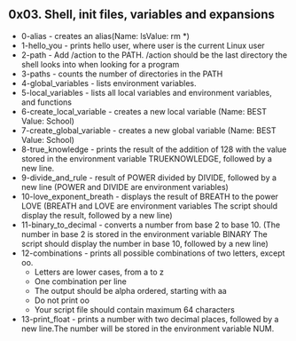 ## 0x03. Shell, init files, variables and expansions
* 0-alias - creates an alias(Name: lsValue: rm *)
* 1-hello_you - prints hello user, where user is the current Linux user
* 2-path - Add /action to the PATH. /action should be the last directory the shell looks into when looking for a program
* 3-paths - counts the number of directories in the PATH
* 4-global_variables - lists environment variables.
* 5-local_variables - lists all local variables and environment variables, and functions
* 6-create_local_variable - creates a new local variable (Name: BEST
Value: School)
* 7-create_global_variable - creates a new global variable (Name: BEST Value: School)
* 8-true_knowledge - prints the result of the addition of 128 with the value stored in the environment variable TRUEKNOWLEDGE, followed by a new line.
* 9-divide_and_rule - result of POWER divided by DIVIDE, followed by a new line (POWER and DIVIDE are environment variables)
* 10-love_exponent_breath - displays the result of BREATH to the power LOVE (BREATH and LOVE are environment variables The script should display the result, followed by a new line)
* 11-binary_to_decimal - converts a number from base 2 to base 10. (The number in base 2 is stored in the environment variable BINARY The script should display the number in base 10, followed by a new line)
* 12-combinations - prints all possible combinations of two letters, except oo.
	* Letters are lower cases, from a to z
	* One combination per line
	* The output should be alpha ordered, starting with aa
	* Do not print oo
	* Your script file should contain maximum 64 characters
* 13-print_float - prints a number with two decimal places, followed by a new line.The number will be stored in the environment variable NUM.



